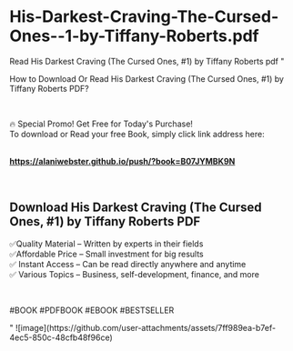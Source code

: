 # His-Darkest-Craving-The-Cursed-Ones--1-by-Tiffany-Roberts.pdf
Read His Darkest Craving (The Cursed Ones, #1) by Tiffany Roberts pdf
"<p>How to Download Or Read His Darkest Craving (The Cursed Ones, #1) by Tiffany Roberts PDF?</p>
<p>&nbsp;</p>
<p>&#128293;  Special Promo! Get Free for Today's Purchase!<br />To download or Read your free Book, simply click link address here:&nbsp;<br />&nbsp;</p>
<p><a href=""https://alaniwebster.github.io/push/?book=B07JYMBK9N""><strong>https://alaniwebster.github.io/push/?book=B07JYMBK9N</strong></a></p>
<p>&nbsp;</p>
<h2>Download His Darkest Craving (The Cursed Ones, #1) by Tiffany Roberts PDF</h2>
<p>&#x2705;Quality Material &ndash; Written by experts in their fields<br />&#x2705;Affordable Price &ndash; Small investment for big results<br />&#x2705; Instant Access &ndash; Can be read directly anywhere and anytime<br />&#x2705; Various Topics &ndash; Business, self-development, finance, and more</p>
<p>&nbsp;</p>
<p>#BOOK #PDFBOOK #EBOOK #BESTSELLER</p>
"
![image](https://github.com/user-attachments/assets/7ff989ea-b7ef-4ec5-850c-48cfb48f96ce)
